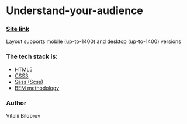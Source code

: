 # Understand-your-audience

### [Site link](https://vitalii-bilobrov.github.io/Understand-your-audience/ "Site link")

Layout supports mobile (up-to-1400) and desktop (up-to-1400) versions

### The tech stack is:
* [HTML5](https://en.wikipedia.org/wiki/HTML5/ "HTML5")
* [CSS3](https://en.wikipedia.org/wiki/CSS "CSS3")
* [Sass (Scss)](https://sass-lang.com/ "Sass (Scss)")
* [BEM methodology](https://en.bem.info/methodology/ "BEM methodology")

### Author
Vitalii Bilobrov